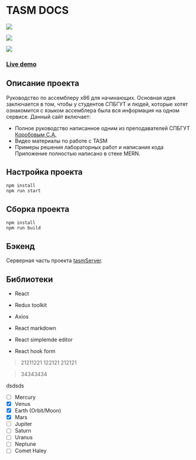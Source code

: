# TASM DOCS



![](https://res.cloudinary.com/rttj/image/upload/v1659230484/portfolio/tasm2_xifuii.png)

![](https://res.cloudinary.com/rttj/image/upload/v1659230484/portfolio/tasm3_jldym5.png)

![](https://res.cloudinary.com/rttj/image/upload/v1659230484/portfolio/tasm4_gm287v.png)
### [Live demo](https://tasmdocs.netlify.app/)

## Описание проекта

Руководство по ассемблеру x86 для начинающих.
Основная идея заключается в том, чтобы у студентов СПБГУТ и людей, которые хотят ознакомится с языком ассемблера была вся информация на одном сервисе.
Данный сайт включает:

* Полное руководство написанное одним из преподавателей СПБГУТ [Коробовым С.А.](https://pivt.sut.ru/staff/korobov)
* Видео материалы по работе c TASM
* Примеры решения лабораторных работ и написания кода
Приложение полностью написано в стеке MERN. 


## Настройка проекта

```
npm install
npm run start
```

## Сборка проекта

```
npm install
npm run build
```

## Бэкенд

Серверная часть проекта [tasmServer](https://github.com/Avecoder/tasmServer).


## Библиотеки

- React

- Redux toolkit

- Axios

- React markdown

- React simplemde editor

- React hook form

> 21211221
122121
212121

>34343434

dsdsds

- [ ] Mercury
- [x] Venus
- [x] Earth (Orbit/Moon)
- [x] Mars
- [ ] Jupiter
- [ ] Saturn
- [ ] Uranus
- [ ] Neptune
- [ ] Comet Haley
